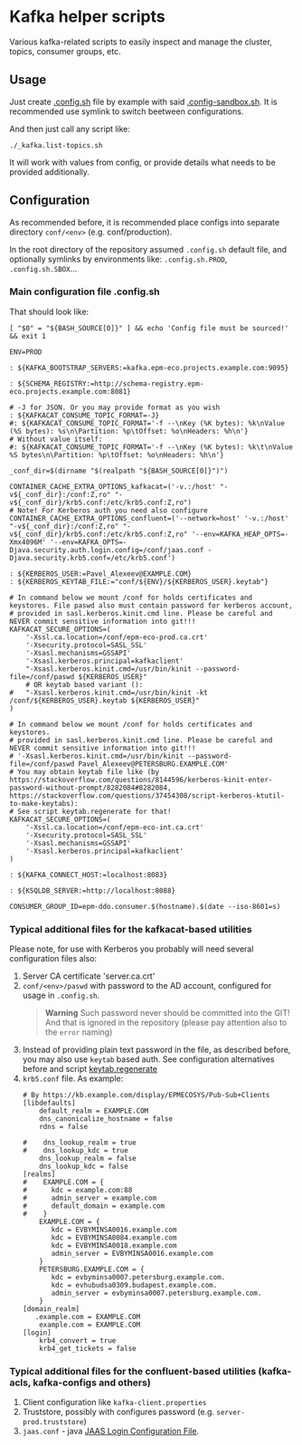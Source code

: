 # Kafka helper scripts

Various kafka-related scripts to easily inspect and manage the cluster, topics, consumer groups, etc.

## Usage

Just create [.config.sh](.config.sh) file by example with said [.config-sandbox.sh](.config-sandbox.sh). It is recommended use symlink to switch beetween configurations.

And then just call any script like:

	./_kafka.list-topics.sh

It will work with values from config, or provide details what needs to be provided additionally.

## Configuration

As recommended before, it is recommended place configs into separate directory `conf/<env>` (e.g. conf/production).

In the root directory of the repository assumed `.config.sh` default file, and optionally symlinks by environments like: `.config.sh.PROD`, `.config.sh.SBOX`...

### Main configuration file .config.sh

That should look like:
```shell
[ "$0" = "${BASH_SOURCE[0]}" ] && echo 'Config file must be sourced!' && exit 1

ENV=PROD

: ${KAFKA_BOOTSTRAP_SERVERS:=kafka.epm-eco.projects.example.com:9095}

: ${SCHEMA_REGISTRY:=http://schema-registry.epm-eco.projects.example.com:8081}

# -J for JSON. Or you may provide format as you wish
: ${KAFKACAT_CONSUME_TOPIC_FORMAT=-J}
#: ${KAFKACAT_CONSUME_TOPIC_FORMAT='-f --\nKey (%K bytes): %k\nValue (%S bytes): %s\n\Partition: %p\tOffset: %o\nHeaders: %h\n'}
# Without value itself:
#: ${KAFKACAT_CONSUME_TOPIC_FORMAT='-f --\nKey (%K bytes): %k\t\nValue %S bytes\n\Partition: %p\tOffset: %o\nHeaders: %h\n'}

_conf_dir=$(dirname "$(realpath "${BASH_SOURCE[0]}")")

CONTAINER_CACHE_EXTRA_OPTIONS_kafkacat=('-v.:/host' "-v${_conf_dir}:/conf:Z,ro" "-v${_conf_dir}/krb5.conf:/etc/krb5.conf:Z,ro")
# Note! For Kerberos auth you need also configure
CONTAINER_CACHE_EXTRA_OPTIONS_confluent=('--network=host' '-v.:/host' "-v${_conf_dir}:/conf:Z,ro" "-v${_conf_dir}/krb5.conf:/etc/krb5.conf:Z,ro" '--env=KAFKA_HEAP_OPTS=-Xmx4096M' '--env=KAFKA_OPTS=-Djava.security.auth.login.config=/conf/jaas.conf -Djava.security.krb5.conf=/etc/krb5.conf')

: ${KERBEROS_USER:=Pavel_Alexeev@EXAMPLE.COM}
: ${KERBEROS_KEYTAB_FILE:="conf/${ENV}/${KERBEROS_USER}.keytab"}

# In command below we mount /conf for holds certificates and keystores. File paswd also must contain password for kerberos account,
# provided in sasl.kerberos.kinit.cmd line. Please be careful and NEVER commit sensitive information into git!!!
KAFKACAT_SECURE_OPTIONS=(
	'-Xssl.ca.location=/conf/epm-eco-prod.ca.crt'
	'-Xsecurity.protocol=SASL_SSL'
	'-Xsasl.mechanisms=GSSAPI'
	'-Xsasl.kerberos.principal=kafkaclient'
	"-Xsasl.kerberos.kinit.cmd=/usr/bin/kinit --password-file=/conf/paswd ${KERBEROS_USER}"
	# OR keytab based variant ():
#	"-Xsasl.kerberos.kinit.cmd=/usr/bin/kinit -kt /conf/${KERBEROS_USER}.keytab ${KERBEROS_USER}"
)

# In command below we mount /conf for holds certificates and keystores.
# provided in sasl.kerberos.kinit.cmd line. Please be careful and NEVER commit sensitive information into git!!!
# '-Xsasl.kerberos.kinit.cmd=/usr/bin/kinit --password-file=/conf/paswd Pavel_Alexeev@PETERSBURG.EXAMPLE.COM'
# You may obtain keytab file like (by https://stackoverflow.com/questions/8144596/kerberos-kinit-enter-password-without-prompt/8282084#8282084, https://stackoverflow.com/questions/37454308/script-kerberos-ktutil-to-make-keytabs):
# See script keytab.regenerate for that!
KAFKACAT_SECURE_OPTIONS=(
	'-Xssl.ca.location=/conf/epm-eco-int.ca.crt'
	'-Xsecurity.protocol=SASL_SSL'
	'-Xsasl.mechanisms=GSSAPI'
	'-Xsasl.kerberos.principal=kafkaclient'
)

: ${KAFKA_CONNECT_HOST:=localhost:8083}

: ${KSQLDB_SERVER:=http://localhost:8088}

CONSUMER_GROUP_ID=epm-ddo.consumer.$(hostname).$(date --iso-8601=s)
```

### Typical additional files for the kafkacat-based utilities

Please note, for use with Kerberos you probably will need several configuration files also:

1. Server CA certificate 'server.ca.crt'
2. `conf/<env>/paswd` with password to the AD account, configured for usage in `.config.sh`.
   > **Warning** Such password never should be committed into the GIT! And that is ignored in the repository (please pay attention also to the `error` naming)
3. Instead of providing plain text password in the file, as described before, you may also use `keytab` based auth. See configuration alternatives before and script [keytab.regenerate](keytab.regenerate)
4. `krb5.conf` file. As example:
   ```
   # By https://kb.example.com/display/EPMECOSYS/Pub-Sub+Clients
   [libdefaults]
       default_realm = EXAMPLE.COM
       dns_canonicalize_hostname = false
       rdns = false
   
   #    dns_lookup_realm = true
   #    dns_lookup_kdc = true
       dns_lookup_realm = false
       dns_lookup_kdc = false
   [realms]
   #    EXAMPLE.COM = {
   #      kdc = example.com:88
   #      admin_server = example.com
   #      default_domain = example.com
   #    }
       EXAMPLE.COM = {
          kdc = EVBYMINSA0016.example.com
          kdc = EVBYMINSA0084.example.com
          kdc = EVBYMINSA0018.example.com
          admin_server = EVBYMINSA0016.example.com
       }
       PETERSBURG.EXAMPLE.COM = {
          kdc = evbyminsa0007.petersburg.example.com.
          kdc = evhubudsa0309.budapest.example.com.
          admin_server = evbyminsa0007.petersburg.example.com.
       }
   [domain_realm]
      .example.com = EXAMPLE.COM
       example.com = EXAMPLE.COM
   [login]
       krb4_convert = true
       krb4_get_tickets = false
   ```

### Typical additional files for the confluent-based utilities (kafka-acls, kafka-configs and others)

1. Client configuration like `kafka-client.properties`
2. Truststore, possibly with configures password (e.g. `server-prod.truststore`)
3. `jaas.conf` - java [JAAS Login Configuration File](https://docs.oracle.com/javase/7/docs/technotes/guides/security/jgss/tutorials/LoginConfigFile.html).
